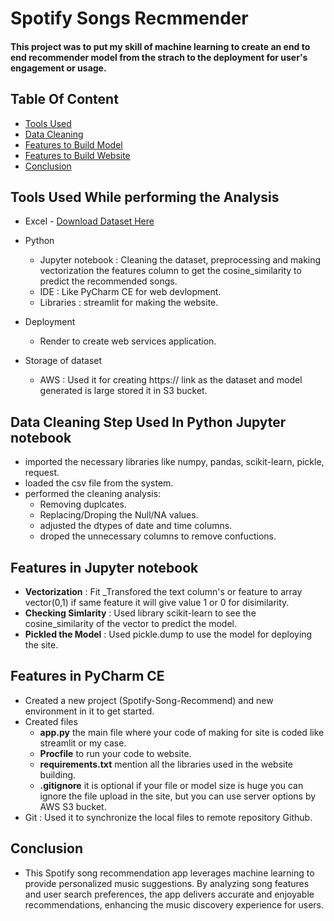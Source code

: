 # Spotify Songs Recmmender


#### This project was to put my skill of machine learning to create an end to end recommender model from the strach to the deployment for user's engagement or usage.

## Table Of Content 
- [Tools Used](#tools-used-while-performing-the-analysis)
- [Data Cleaning](#data-cleaning-step-used-in-python-jupyter-notebook)
- [Features to Build Model](#features-in-jupyter-notebook)
- [Features to Build Website](#features-pycharm-ce)
- [Conclusion](#conclusion)

## Tools Used While performing the Analysis
- Excel - [Download Dataset Here](https://drive.google.com/file/d/1qJiCKuVj6QvMlWGvm-Cc_ZvNyno_JoCI/view?usp=sharing)
- Python
  - Jupyter notebook : Cleaning the dataset, preprocessing and making vectorization the features column to get the cosine_similarity to predict the recommended songs.
  - IDE : Like PyCharm CE for web devlopment.
  - Libraries : streamlit for making the website.
- Deployment    
  -  Render to create web services application. 

- Storage of dataset
  - AWS : Used it for creating https:// link as the dataset and model generated is large stored it in S3 bucket.


## Data Cleaning Step Used In Python Jupyter notebook
- imported the necessary libraries like numpy, pandas, scikit-learn, pickle, request.
- loaded the csv file from the system.
- performed the cleaning analysis:
  - Removing duplcates.
  - Replacing/Droping the Null/NA values.
  - adjusted the dtypes of date and time columns.
  - droped the unnecessary columns to remove confuctions.
    
## Features in Jupyter notebook
- **Vectorization** : Fit _Transfored the text column's or feature to array vector(0,1) if same feature it will give value 1 or 0 for disimilarity.
- **Checking Simlarity** : Used library scikit-learn to see the cosine_similarity of the vector to predict the model.
- **Pickled the Model** : Used pickle.dump to use the model for deploying the site.

## Features in PyCharm CE
- Created a new project (Spotify-Song-Recommend) and new environment in it to get started.
- Created files 
  - **app.py** the main file where your code of making for site is coded like streamlit or my case.
  - **Procfile** to run your code to website.
  - **requirements.txt** mention all the libraries used in the website building.
  - **.gitignore** it is optional if your file or model size is huge you can ignore the file upload in the site, but you can use server options by AWS S3 bucket.
- Git : Used it to synchronize the local files to remote repository Github.

## Conclusion
- This Spotify song recommendation app leverages machine learning to provide personalized music suggestions. By analyzing song features and user search preferences, the app delivers accurate and enjoyable recommendations, enhancing the music discovery experience for users.








  

